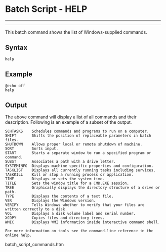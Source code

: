 # Batch Script - HELP

---



---

This batch command shows the list of Windows-supplied commands.

## Syntax

```
help
```

## Example

```
@echo off 
help
```

## Output

The above command will display a list of all commands and their description. Following is an example of a subset of the output.

```
SCHTASKS    Schedules commands and programs to run on a computer. 
SHIFT       Shifts the position of replaceable parameters in batch files. 
SHUTDOWN    Allows proper local or remote shutdown of machine. 
SORT        Sorts input. 
START       Starts a separate window to run a specified program or command. 
SUBST       Associates a path with a drive letter. 
SYSTEMINFO  Displays machine specific properties and configuration. 
TASKLIST    Displays all currently running tasks including services. 
TASKKILL    Kill or stop a running process or application. 
TIME        Displays or sets the system time. 
TITLE       Sets the window title for a CMD.EXE session. 
TREE        Graphically displays the directory structure of a drive or path.
TYPE        Displays the contents of a text file. 
VER         Displays the Windows version. 
VERIFY      Tells Windows whether to verify that your files are written correctly to a disk. 
VOL         Displays a disk volume label and serial number. 
XCOPY       Copies files and directory trees. 
WMIC        Displays WMI information inside interactive command shell.

For more information on tools see the command-line reference in the online help.
```

batch\_script\_commands.htm


